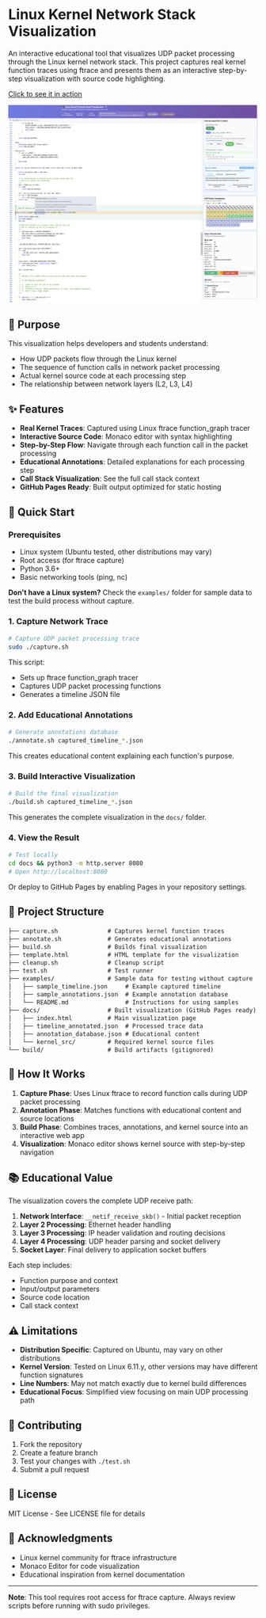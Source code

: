 # Linux Kernel Network Stack Visualization

An interactive educational tool that visualizes UDP packet processing through the Linux kernel network stack. This project captures real kernel function traces using ftrace and presents them as an interactive step-by-step visualization with source code highlighting.

[Click to see it in action](https://dmkskd.github.io/linux-kernel-network-stack-visualization/)

![Github Page](linux-kernel-network-stack-visualization.png)

## 🎯 Purpose

This visualization helps developers and students understand:

- How UDP packets flow through the Linux kernel
- The sequence of function calls in network packet processing
- Actual kernel source code at each processing step
- The relationship between network layers (L2, L3, L4)

## ✨ Features

- **Real Kernel Traces**: Captured using Linux ftrace function_graph tracer
- **Interactive Source Code**: Monaco editor with syntax highlighting
- **Step-by-Step Flow**: Navigate through each function call in the packet processing
- **Educational Annotations**: Detailed explanations for each processing step
- **Call Stack Visualization**: See the full call stack context
- **GitHub Pages Ready**: Built output optimized for static hosting

## 🚀 Quick Start

### Prerequisites

- Linux system (Ubuntu tested, other distributions may vary)
- Root access (for ftrace capture)
- Python 3.6+
- Basic networking tools (ping, nc)

**Don't have a Linux system?** Check the `examples/` folder for sample data to test the build process without capture.

### 1. Capture Network Trace

```bash
# Capture UDP packet processing trace
sudo ./capture.sh
```

This script:

- Sets up ftrace function_graph tracer
- Captures UDP packet processing functions
- Generates a timeline JSON file

### 2. Add Educational Annotations

```bash
# Generate annotations database
./annotate.sh captured_timeline_*.json
```

This creates educational content explaining each function's purpose.

### 3. Build Interactive Visualization

```bash
# Build the final visualization
./build.sh captured_timeline_*.json
```

This generates the complete visualization in the `docs/` folder.

### 4. View the Result

```bash
# Test locally
cd docs && python3 -m http.server 8080
# Open http://localhost:8080
```

Or deploy to GitHub Pages by enabling Pages in your repository settings.

## 📁 Project Structure

```
├── capture.sh              # Captures kernel function traces
├── annotate.sh             # Generates educational annotations  
├── build.sh                # Builds final visualization
├── template.html           # HTML template for the visualization
├── cleanup.sh              # Cleanup script
├── test.sh                 # Test runner
├── examples/               # Sample data for testing without capture
│   ├── sample_timeline.json     # Example captured timeline
│   ├── sample_annotations.json  # Example annotation database
│   └── README.md                # Instructions for using samples
├── docs/                   # Built visualization (GitHub Pages ready)
│   ├── index.html          # Main visualization page
│   ├── timeline_annotated.json  # Processed trace data
│   ├── annotation_database.json # Educational content
│   └── kernel_src/         # Required kernel source files
└── build/                  # Build artifacts (gitignored)
```

## 🔧 How It Works

1. **Capture Phase**: Uses Linux ftrace to record function calls during UDP packet processing
2. **Annotation Phase**: Matches functions with educational content and source locations
3. **Build Phase**: Combines traces, annotations, and kernel source into an interactive web app
4. **Visualization**: Monaco editor shows kernel source with step-by-step navigation

## 📚 Educational Value

The visualization covers the complete UDP receive path:

1. **Network Interface**: `__netif_receive_skb()` - Initial packet reception
2. **Layer 2 Processing**: Ethernet header handling
3. **Layer 3 Processing**: IP header validation and routing decisions  
4. **Layer 4 Processing**: UDP header parsing and socket delivery
5. **Socket Layer**: Final delivery to application socket buffers

Each step includes:

- Function purpose and context
- Input/output parameters
- Source code location
- Call stack context

## ⚠️ Limitations

- **Distribution Specific**: Captured on Ubuntu, may vary on other distributions
- **Kernel Version**: Tested on Linux 6.11.y, other versions may have different function signatures
- **Line Numbers**: May not match exactly due to kernel build differences
- **Educational Focus**: Simplified view focusing on main UDP processing path

## 🤝 Contributing

1. Fork the repository
2. Create a feature branch
3. Test your changes with `./test.sh`
4. Submit a pull request

## 📄 License

MIT License - See LICENSE file for details

## 🙏 Acknowledgments

- Linux kernel community for ftrace infrastructure
- Monaco Editor for code visualization
- Educational inspiration from kernel documentation

---

**Note**: This tool requires root access for ftrace capture. Always review scripts before running with sudo privileges.
